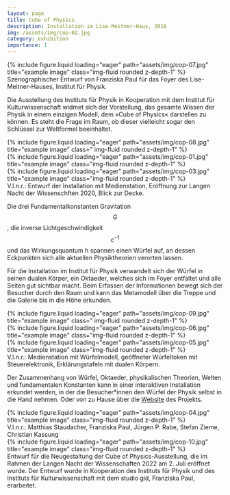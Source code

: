 ```yaml
---
layout: page
title: Cube of Physics
description: Installation im Lise-Meitner-Haus, 2018 
img: /assets/img/cop-02.jpg
category: exhibition
importance: 1
---
```


<div class="row">
    <div class="col-sm mt-3 mt-md-0">
        {% include figure.liquid loading="eager" path="assets/img/cop-07.jpg" title="example image" class="img-fluid rounded z-depth-1" %}
    </div>
</div>
<div class="caption">
   Szenographischer Entwurf von Franziska Paul für das Foyer des Lise-Meitner-Hauses, Institut für Physik.
</div>

Die Ausstellung des Instituts für Physik in Kooperation mit dem Institut für
Kulturwissenschaft widmet sich der Vorstellung, das gesamte Wissen der Physik
in einem einzigen Modell, dem »Cube of Physics« darstellen zu können. Es steht
die Frage im Raum, ob dieser vielleicht sogar den Schlüssel zur Weltformel
beeinhaltet.

<div class="row">
    <div class="col-sm mt-3 mt-md-0">
        {% include figure.liquid loading="eager" path="assets/img/cop-08.jpg" title="example image" class="
img-fluid rounded z-depth-1" %}
    </div>
    <div class="col-sm mt-3 mt-md-0">
        {% include figure.liquid loading="eager" path="assets/img/cop-01.jpg" title="example image" class="img-fluid rounded z-depth-1" %}
    </div>
    <div class="col-sm mt-3 mt-md-0">
        {% include figure.liquid loading="eager" path="assets/img/cop-03.jpg" title="example image" class="img-fluid rounded z-depth-1" %}
    </div>
</div>
<div class="caption">
    V.l.n.r.: Entwurf der Installation mit Medienstation, Eröffnung zur Langen Nacht der Wissenschften 2020, Blick zur Decke.
</div>

Die drei Fundamentalkonstanten Gravitation $$G$$, die inverse
Lichtgeschwindigkeit $$c^{-1}$$ und das Wirkungsquantum h spannen einen Würfel
auf, an dessen Eckpunkten sich alle aktuellen Physiktheorien verorten lassen.

Für die Installation im Institut für Physik verwandelt sich der Würfel in
seinen dualen Körper, ein Oktaeder, welches sich im Foyer entfaltet und alle
Seiten gut sichtbar macht. Beim Erfassen der Informationen bewegt sich der
Besucher durch den Raum und kann das Metamodell über die Treppe und die Galerie
bis in die Höhe erkunden.

<div class="row">
    <div class="col-sm mt-3 mt-md-0">
        {% include figure.liquid loading="eager" path="assets/img/cop-09.jpg" title="example image" class="
img-fluid rounded z-depth-1" %}
    </div>
    <div class="col-sm mt-3 mt-md-0">
        {% include figure.liquid loading="eager" path="assets/img/cop-06.jpg" title="example image" class="img-fluid rounded z-depth-1" %}
    </div>
    <div class="col-sm mt-3 mt-md-0">
        {% include figure.liquid loading="eager" path="assets/img/cop-05.jpg" title="example image" class="img-fluid rounded z-depth-1" %}
    </div>
</div>
<div class="caption">
    V.l.n.r.: Medienstation mit Würfelmodell, geöffneter Würfeltoken mit Steuerelektronik, Erklärungstafeln mit dualen Körpern.
</div>

Der Zusammenhang von Würfel, Oktaeder, physikalischen Theorien, Welten und
fundamentalen Konstanten kann in einer interaktiven Installation erkundet
werden, in der die Besucher*innen den Würfel der Physik selbst in die Hand
nehmen. Oder von zu Hause über die <a
href="https://cube-of-physics.org/" target="_blank">Website</a>
des Projekts. 

<div class="row">
    <div class="col-sm mt-3 mt-md-0">
        {% include figure.liquid loading="eager" path="assets/img/cop-04.jpg" title="example image" class="img-fluid rounded z-depth-1" %}
    </div>
</div>
<div class="caption">
    V.l.n.r.: Matthias Staudacher, Franziska Paul, Jürgen P. Rabe, Stefan Zieme, Christian Kassung
</div>

<div class="row">
    <div class="col-sm mt-3 mt-md-0">
        {% include figure.liquid loading="eager" path="assets/img/cop-10.jpg" title="example image" class="img-fluid rounded z-depth-1" %}
    </div>
</div>
<div class="caption">
    Entwurf für die Neugestaltung der Cube of Physics-Ausstellung, die im Rahmen der Langen Nacht der Wissenschaften 2022 am 2. Juli eröffnet wurde. Der Entwurf wurde in Kooperation des Instituts für Physik und des Instituts für Kulturwissenschaft mit dem studio gid, Franziska Paul, erarbeitet.
</div>
